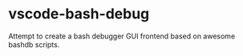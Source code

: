 # vscode-bash-debug
Attempt to create a bash debugger GUI frontend based on awesome bashdb scripts.

